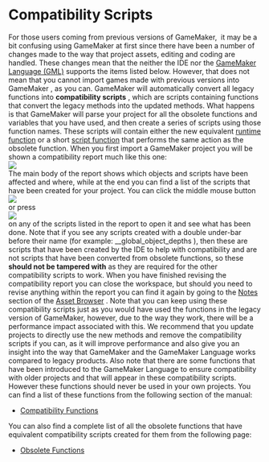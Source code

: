 # Compatibility Scripts

For those users coming from previous versions of GameMaker,  it may be a
bit confusing using GameMaker at first since there have been a number of
changes made to the way that project assets, editing and coding are
handled. These changes mean that the neither the IDE nor the [GameMaker
Language (GML)](../GameMaker_Language/GameMaker_Language_Index)
supports the items listed below. However, that does not mean that you
cannot import games made with previous versions into GameMaker , as you
can. GameMaker will automatically convert all legacy functions into
**compatibility scripts** , which are scripts containing functions that
convert the legacy methods into the updated methods. What happens is
that GameMaker will parse your project for all the obsolete functions
and variables that you have used, and then create a series of scripts
using those function names. These scripts will contain either the new
equivalent [runtime
function](../GameMaker_Language/GML_Overview/Runtime_Functions) or a
short [script
function](../GameMaker_Language/GML_Overview/Script_Functions) that
performs the same action as the obsolete function. When you first import
a GameMaker project you will be shown a compatibility report much like
this one:  
![](https://gms.magecorn.com/Manual/assets/Images/Scripting_Reference/Additional_Information/Compatibility_Overview.png)  
The main body of the report shows which objects and scripts have been
affected and where, while at the end you can find a list of the scripts
that have been created for your project. You can click the middle mouse
button  
![](https://gms.magecorn.com/Manual/assets/Images/Icons/Icon_MMB.png)  
or press  
![](https://gms.magecorn.com/Manual/assets/Images/Icons/Icon_f1.png)  
on any of the scripts listed in the report to open it and see what has
been done. Note that if you see any scripts created with a double
under-bar before their name (for example: \_\_global_object_depths ),
then these are scripts that have been created by the IDE to help with
compatibility and are not scripts that have been converted from obsolete
functions, so these **should not be tampered with** as they are required
for the other compatibility scripts to work. When you have finished
revising the compatibility report you can close the workspace, but
should you need to revise anything within the report you can find it
again by going to the [Notes](../The_Asset_Editors/Notes) section of
the [Asset Browser](../Introduction/The_Asset_Browser) . Note that
you can keep using these compatibility scripts just as you would have
used the functions in the legacy version of GameMaker, however, due to
the way they work, there will be a performance impact associated with
this. We recommend that you update projects to directly use the new
methods and remove the compatibility scripts if you can, as it will
improve performance and also give you an insight into the way that
GameMaker and the GameMaker Language works compared to legacy products.
Also note that there are some functions that have been introduced to the
GameMaker Language to ensure compatibility with older projects and that
will appear in these compatibility scripts. However these functions
should never be used in your own projects. You can find a list of these
functions from the following section of the manual:

-   [Compatibility Functions](Compatibility_Functions)

You can also find a complete list of all the obsolete functions that
have equivalent compatibility scripts created for them from the
following page:

-   [Obsolete Functions](Obsolete_Functions)
